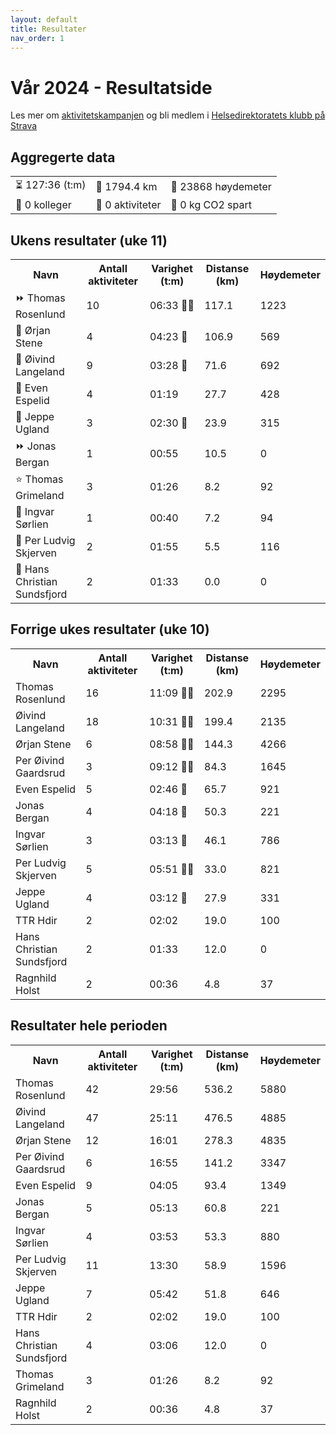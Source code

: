 ```yaml
---
layout: default
title: Resultater
nav_order: 1
---
```


<div class="page-wrapper">
    <div class="header" id="header">
        <h1>Vår 2024 - Resultatside</h1>
    </div>
    <div class="tile-info" id="info">
        <p>
            Les mer om <a href="https://hdir.github.io/strava-club/CurrentBuild/info.html">aktivitetskampanjen</a> og 
            bli medlem i <a href="https://www.strava.com/clubs/754665">Helsedirektoratets klubb på Strava</a>
        </p>
    </div>
    <div class="tile-aggregated" id="aggregerte_data">
        <h2>Aggregerte data</h2>
        <table class='table-aggregated'><tr><td>⏳ 127:36 (t:m)</td><td>📏 1794.4 km</td><td>🧗 23868 høydemeter</td></tr><tr><td>👥 0 kolleger</td><td>🏁 0 aktiviteter</td><td>🌱 0 kg CO2 spart</td></tr></table>
    </div>
    <div class="tile" id="ukens_resultater">
        <h2>Ukens resultater (uke 11)</h2>
        <table class='table'><tr><th>Navn</th><th>Antall aktiviteter</th><th>Varighet (t:m)</th><th>Distanse (km)</th><th>Høydemeter</th></tr><tr><td>⏩ Thomas Rosenlund</td><td>10</td><td>06:33 🎫🎫</td><td>117.1</td><td>1223</td></tr><tr><td>🔺 Ørjan Stene</td><td>4</td><td>04:23 🎫</td><td>106.9</td><td>569</td></tr><tr><td>🔻 Øivind Langeland</td><td>9</td><td>03:28 🎫</td><td>71.6</td><td>692</td></tr><tr><td>🔺 Even Espelid</td><td>4</td><td>01:19 </td><td>27.7</td><td>428</td></tr><tr><td>🔺 Jeppe Ugland</td><td>3</td><td>02:30 🎫</td><td>23.9</td><td>315</td></tr><tr><td>⏩ Jonas Bergan</td><td>1</td><td>00:55 </td><td>10.5</td><td>0</td></tr><tr><td>⭐ Thomas Grimeland</td><td>3</td><td>01:26 </td><td>8.2</td><td>92</td></tr><tr><td>🔻 Ingvar Sørlien</td><td>1</td><td>00:40 </td><td>7.2</td><td>94</td></tr><tr><td>🔻 Per Ludvig Skjerven</td><td>2</td><td>01:55 </td><td>5.5</td><td>116</td></tr><tr><td>🔺 Hans Christian Sundsfjord</td><td>2</td><td>01:33 </td><td>0.0</td><td>0</td></tr></table>
    </div>
    <div class="tile" id="forrige_ukes_resultater">
        <h2>Forrige ukes resultater (uke 10)</h2>
        <table class='table'><tr><th>Navn</th><th>Antall aktiviteter</th><th>Varighet (t:m)</th><th>Distanse (km)</th><th>Høydemeter</th></tr><tr><td>Thomas Rosenlund</td><td>16</td><td>11:09 🎫🎫</td><td>202.9</td><td>2295</td></tr><tr><td>Øivind Langeland</td><td>18</td><td>10:31 🎫🎫</td><td>199.4</td><td>2135</td></tr><tr><td>Ørjan Stene</td><td>6</td><td>08:58 🎫🎫</td><td>144.3</td><td>4266</td></tr><tr><td>Per Øivind Gaardsrud</td><td>3</td><td>09:12 🎫🎫</td><td>84.3</td><td>1645</td></tr><tr><td>Even Espelid</td><td>5</td><td>02:46 🎫</td><td>65.7</td><td>921</td></tr><tr><td>Jonas Bergan</td><td>4</td><td>04:18 🎫</td><td>50.3</td><td>221</td></tr><tr><td>Ingvar Sørlien</td><td>3</td><td>03:13 🎫</td><td>46.1</td><td>786</td></tr><tr><td>Per Ludvig Skjerven</td><td>5</td><td>05:51 🎫🎫</td><td>33.0</td><td>821</td></tr><tr><td>Jeppe Ugland</td><td>4</td><td>03:12 🎫</td><td>27.9</td><td>331</td></tr><tr><td>TTR Hdir</td><td>2</td><td>02:02 </td><td>19.0</td><td>100</td></tr><tr><td>Hans Christian Sundsfjord</td><td>2</td><td>01:33 </td><td>12.0</td><td>0</td></tr><tr><td>Ragnhild Holst</td><td>2</td><td>00:36 </td><td>4.8</td><td>37</td></tr></table>
    </div>
    <div class="tile" id="resultater_hele_perioden">
        <h2>Resultater hele perioden</h2>
        <table class='table'><tr><th>Navn</th><th>Antall aktiviteter</th><th>Varighet (t:m)</th><th>Distanse (km)</th><th>Høydemeter</th></tr><tr><td>Thomas Rosenlund</td><td>42</td><td>29:56</td><td>536.2</td><td>5880</td></tr><tr><td>Øivind Langeland</td><td>47</td><td>25:11</td><td>476.5</td><td>4885</td></tr><tr><td>Ørjan Stene</td><td>12</td><td>16:01</td><td>278.3</td><td>4835</td></tr><tr><td>Per Øivind Gaardsrud</td><td>6</td><td>16:55</td><td>141.2</td><td>3347</td></tr><tr><td>Even Espelid</td><td>9</td><td>04:05</td><td>93.4</td><td>1349</td></tr><tr><td>Jonas Bergan</td><td>5</td><td>05:13</td><td>60.8</td><td>221</td></tr><tr><td>Ingvar Sørlien</td><td>4</td><td>03:53</td><td>53.3</td><td>880</td></tr><tr><td>Per Ludvig Skjerven</td><td>11</td><td>13:30</td><td>58.9</td><td>1596</td></tr><tr><td>Jeppe Ugland</td><td>7</td><td>05:42</td><td>51.8</td><td>646</td></tr><tr><td>TTR Hdir</td><td>2</td><td>02:02</td><td>19.0</td><td>100</td></tr><tr><td>Hans Christian Sundsfjord</td><td>4</td><td>03:06</td><td>12.0</td><td>0</td></tr><tr><td>Thomas Grimeland</td><td>3</td><td>01:26</td><td>8.2</td><td>92</td></tr><tr><td>Ragnhild Holst</td><td>2</td><td>00:36</td><td>4.8</td><td>37</td></tr></table>
    </div>
</div>
